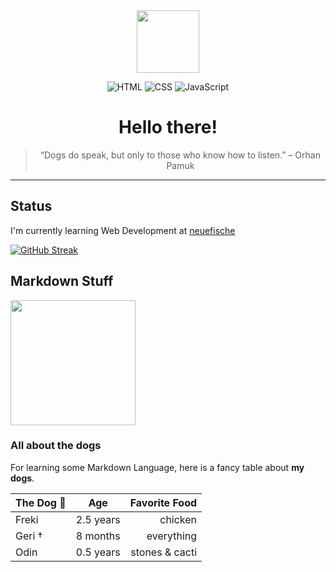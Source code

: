 <div id="header" align="center">
  <img src="https://media.giphy.com/media/hqU2KkjW5bE2v2Z7Q2/giphy.gif" width="100"/>

  ![HTML](https://img.shields.io/badge/HTML5-E34F26?style=for-the-badge&logo=html5&logoColor=white)
  ![CSS](https://img.shields.io/badge/CSS3-1572B6?style=for-the-badge&logo=css3&logoColor=white)
  ![JavaScript](https://img.shields.io/badge/JavaScript-F7DF1E?style=for-the-badge&logo=javascript&logoColor=black)

  # Hello there!

  > “Dogs do speak, but only to those who know how to listen.”
– Orhan Pamuk
 
---
</div>

## Status

  I'm currently learning Web Development at [neuefische](https://www.neuefische.de/bootcamp/web-development)

[![GitHub Streak](https://streak-stats.demolab.com?user=ninaassmann&theme=tokyonight&hide_border=true&border_radius=5&date_format=j%20M%5B%20Y%5D)](https://git.io/streak-stats)

## Markdown Stuff

<img src="https://www.ninaassmann.de/assets/ninaassmann-img.jpg" width="200" height="auto" border-radius="50%">

### All about the dogs

For learning some Markdown Language, here is a fancy table about **my dogs**.

| The Dog :dog:  | Age        | Favorite Food  |
| -------------- |:----------:| --------------:|
| Freki          | 2.5 years  | chicken        |
| Geri †         | 8 months   | everything     |
| Odin           | 0.5 years  | stones & cacti |
